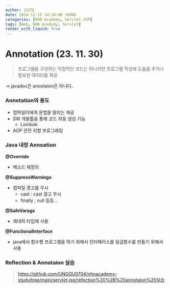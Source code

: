 ```yaml
---
author: 김규형
date: 2024-12-15 14:10:00 +0800
categories: [NHN Academy, Servlet-JSP]
tags: [Web, NHN Acedemy, Servlet]
render_with_liquid: true
---
```


# Annotation (23. 11. 30)

> 프로그램을 구성하는 직접적인 코드는 아니지만 프로그램 작성에 도움을 주거나 필요한 데이터를 제공
> 

→ javadoc은 anootaion은 아니다..

### Annotation의 용도

- 컴파일러에게 문법을 알리는 제공
- SW 개발툴을 통해 코드 자동 생성 기능
    - Lombok
- AOP 관전 지향 프로그래밍

### Java 내장 Annoation

**@Override**

- 메소드 재정의

**@SuppressWarnings**

- 컴파일 경고를 무시
    - cast : cast 경고 무시
    - finally , null 등등…

**@SafeVarags**

- 제네릭 타입에 사용

**@FunctionalInterface**

- java에서 함수형 프로그램을 하기 위해서 인터페이스를 일급함수를 만들기 위해서 사용

### Reflection & Annotaion 실습
> https://github.com/UNGGU0704/nhnacademy-study/tree/main/servlet-jsp/refection%20%2B%20annotaion%20실습
